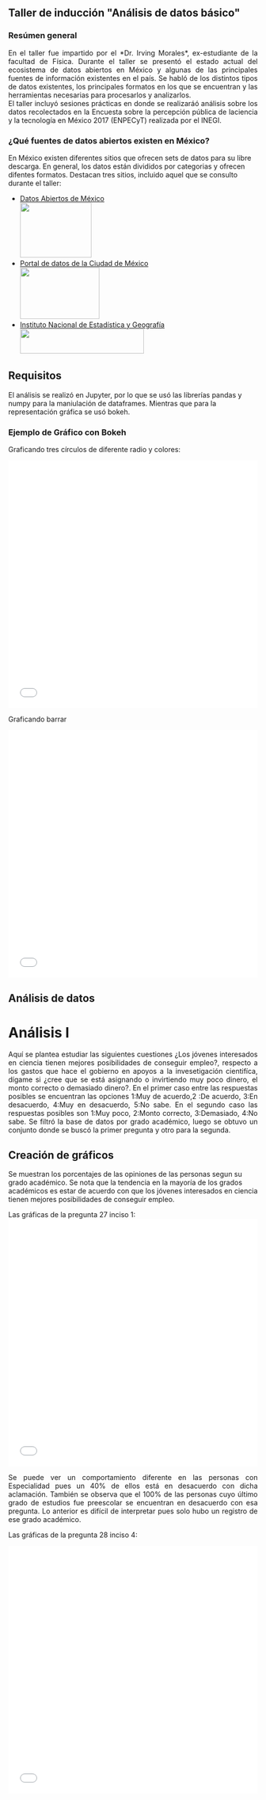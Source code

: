 ## Taller de inducción "Análisis de datos básico"

### Resúmen general

<p style="text-align:justify">En el taller fue impartido por el *Dr. Irving Morales*, ex-estudiante de la facultad de Física. Durante el taller se presentó el estado actual del ecosistema de datos abiertos en México y algunas de las principales fuentes de información existentes en el país. Se habló de los distintos tipos de datos existentes, los principales formatos en los que se encuentran y las herramientas necesarias para procesarlos y analizarlos.<br> 
El taller incluyó sesiones prácticas en donde se realizaráó análisis sobre los datos recolectados en la Encuesta sobre la percepción pública de laciencia y la tecnología en México 2017 (ENPECyT) realizada   por   el   INEGI.</p>

### ¿Qué fuentes de datos abiertos existen en México?

<p>En México existen diferentes sitios que ofrecen sets de datos para su libre descarga. En general, los datos están divididos por categorias y ofrecen difentes formatos. Destacan tres sitios, incluido aquel que se consulto durante el taller:</p>

*   [Datos Abiertos de México](https://datos.gob.mx/)<br>
        <img src="https://www.gob.mx/cms/uploads/article/main_image/6308/politicadatos2-380x280.jpg" width="144" height="111" />
*   [Portal de datos de la Ciudad de México](https://datos.cdmx.gob.mx/pages/home/)<br>
        <img src="https://www.poderjudicialcdmx.gob.mx/unidadtransparencia/wp-content/uploads/datos-abiertos.jpg" width="160" height="104" />
*   [Instituto Nacional de Estadística y Geografía](https://www.inegi.org.mx/)<br>
        <img src="https://rde.inegi.org.mx/wp-content/uploads/2019/12/INEGI_a.png" width="250" height="50" />


## Requisitos

<p>El análisis se realizó en Jupyter, por lo  que se usó las librerías pandas y numpy para la maniulación de dataframes. Mientras que para la representación gráfica se usó bokeh.</p>

### Ejemplo de Gráfico con Bokeh

<p>Graficando tres círculos de diferente radio y colores:</p>

<iframe src="circulos.html"
    sandbox="allow-same-origin allow-scripts"
    width="100%"
    height="500"
    scrolling="no"
    seamless="seamless"
    frameborder="0">
</iframe>

Graficando barrar

<iframe src="graficas/barra.html"
    sandbox="allow-same-origin allow-scripts"
    width="100%"
    height="500"
    scrolling="no"
    seamless="seamless"
    frameborder="0">
</iframe>

## Análisis de datos

# Análisis I
<p style="text-align:justify">Aquí se plantea estudiar las siguientes cuestiones ¿Los jóvenes interesados en ciencia tienen mejores posibilidades de conseguir empleo?, respecto a los gastos que hace el gobierno en apoyos a la invesetigación cientifíca, dígame si ¿cree que se está asignando o invirtiendo muy poco dinero, el monto correcto o demasiado dinero?. En el primer caso entre las respuestas posibles se encuentran las opciones 1:Muy de acuerdo,2 :De acuerdo, 3:En desacuerdo, 4:Muy en desacuerdo, 5:No sabe. En el segundo caso las respuestas posibles son 1:Muy poco, 2:Monto correcto, 3:Demasiado, 4:No sabe. Se filtró la base de datos por grado académico, luego se obtuvo un conjunto donde se buscó la primer pregunta y otro para la segunda.</p>

## Creación de gráficos

<p>Se muestran los porcentajes de las opiniones de las personas segun su grado académico. Se nota que la tendencia en la mayoría de los grados académicos es estar de acuerdo con que los jóvenes interesados en ciencia tienen mejores posibilidades de conseguir empleo.</p>
Las gráficas de la pregunta 27 inciso 1:
<iframe src="P27_1.html"
    sandbox="allow-same-origin allow-scripts"
    width="100%"
    height="500"
    scrolling="no"
    seamless="seamless"
    frameborder="0">
</iframe>
<p style="text-align:justify">Se puede ver un comportamiento diferente en las personas con Especialidad pues un 40% de ellos está en desacuerdo con dicha aclamación. También se observa que el 100% de las personas cuyo último grado de estudios fue preescolar se encuentran en desacuerdo con esa pregunta. Lo anterior es difícil de interpretar pues solo hubo un registro de ese grado académico.</p>

Las gráficas de la pregunta 28 inciso 4:
<iframe src="P28_4.html"
    sandbox="allow-same-origin allow-scripts"
    width="100%"
    height="500"
    scrolling="no"
    seamless="seamless"
    frameborder="0">
</iframe>

